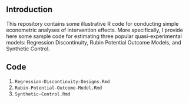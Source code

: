 Introduction
------------

This repository contains some illustrative R code for conducting simple
econometric analyses of intervention effects. More specifically, I
provide here some sample code for estimating three popular
quasi-experimental models: Regression Discontinuity, Rubin Potential
Outcome Models, and Synthetic Control.

Code
----

1.  `Regression-Discontinuity-Designs.Rmd`
2.  `Rubin-Potential-Outcome-Model.Rmd`
3.  `Synthetic-Control.Rmd`
